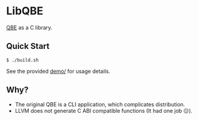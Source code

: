 # LibQBE
[QBE](https://c9x.me/compile/) as a C library.

## Quick Start
```console
$ ./build.sh
```

See the provided [demo/](demo/) for usage details.

## Why?
- The original QBE is a CLI application, which complicates distribution.
- LLVM does not generate C ABI compatible functions (It had one job :expressionless:).

